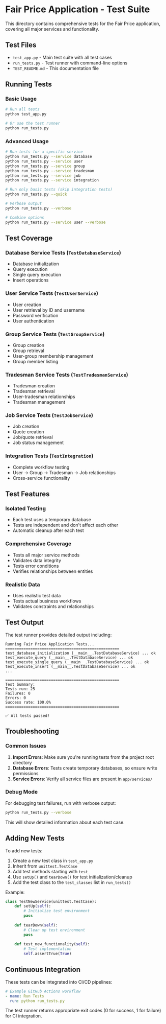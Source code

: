 # Fair Price Application - Test Suite

This directory contains comprehensive tests for the Fair Price application, covering all major services and functionality.

## Test Files

- `test_app.py` - Main test suite with all test cases
- `run_tests.py` - Test runner with command-line options
- `TEST_README.md` - This documentation file

## Running Tests

### Basic Usage

```bash
# Run all tests
python test_app.py

# Or use the test runner
python run_tests.py
```

### Advanced Usage

```bash
# Run tests for a specific service
python run_tests.py --service database
python run_tests.py --service user
python run_tests.py --service group
python run_tests.py --service tradesman
python run_tests.py --service job
python run_tests.py --service integration

# Run only basic tests (skip integration tests)
python run_tests.py --quick

# Verbose output
python run_tests.py --verbose

# Combine options
python run_tests.py --service user --verbose
```

## Test Coverage

### Database Service Tests (`TestDatabaseService`)
- Database initialization
- Query execution
- Single query execution
- Insert operations

### User Service Tests (`TestUserService`)
- User creation
- User retrieval by ID and username
- Password verification
- User authentication

### Group Service Tests (`TestGroupService`)
- Group creation
- Group retrieval
- User-group membership management
- Group member listing

### Tradesman Service Tests (`TestTradesmanService`)
- Tradesman creation
- Tradesman retrieval
- User-tradesman relationships
- Tradesman management

### Job Service Tests (`TestJobService`)
- Job creation
- Quote creation
- Job/quote retrieval
- Job status management

### Integration Tests (`TestIntegration`)
- Complete workflow testing
- User → Group → Tradesman → Job relationships
- Cross-service functionality

## Test Features

### Isolated Testing
- Each test uses a temporary database
- Tests are independent and don't affect each other
- Automatic cleanup after each test

### Comprehensive Coverage
- Tests all major service methods
- Validates data integrity
- Tests error conditions
- Verifies relationships between entities

### Realistic Data
- Uses realistic test data
- Tests actual business workflows
- Validates constraints and relationships

## Test Output

The test runner provides detailed output including:

```
Running Fair Price Application Tests...
==================================================
test_database_initialization (__main__.TestDatabaseService) ... ok
test_execute_query (__main__.TestDatabaseService) ... ok
test_execute_single_query (__main__.TestDatabaseService) ... ok
test_execute_insert (__main__.TestDatabaseService) ... ok
...

==================================================
Test Summary:
Tests run: 25
Failures: 0
Errors: 0
Success rate: 100.0%
==================================================

✅ All tests passed!
```

## Troubleshooting

### Common Issues

1. **Import Errors**: Make sure you're running tests from the project root directory
2. **Database Errors**: Tests create temporary databases, so ensure write permissions
3. **Service Errors**: Verify all service files are present in `app/services/`

### Debug Mode

For debugging test failures, run with verbose output:

```bash
python run_tests.py --verbose
```

This will show detailed information about each test case.

## Adding New Tests

To add new tests:

1. Create a new test class in `test_app.py`
2. Inherit from `unittest.TestCase`
3. Add test methods starting with `test_`
4. Use `setUp()` and `tearDown()` for test initialization/cleanup
5. Add the test class to the `test_classes` list in `run_tests()`

Example:

```python
class TestNewService(unittest.TestCase):
    def setUp(self):
        # Initialize test environment
        pass
    
    def tearDown(self):
        # Clean up test environment
        pass
    
    def test_new_functionality(self):
        # Test implementation
        self.assertTrue(True)
```

## Continuous Integration

These tests can be integrated into CI/CD pipelines:

```yaml
# Example GitHub Actions workflow
- name: Run Tests
  run: python run_tests.py
```

The test runner returns appropriate exit codes (0 for success, 1 for failure) for CI integration. 
